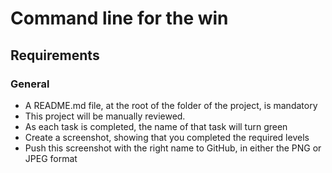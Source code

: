 # Command line for the win

## Requirements

### General

- A README.md file, at the root of the folder of the project, is mandatory 
- This project will be manually reviewed. 
- As each task is completed, the name of that task will turn green 
- Create a screenshot, showing that you completed the required levels 
- Push this screenshot with the right name to GitHub, in either the PNG or JPEG format 
